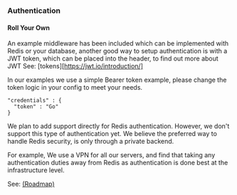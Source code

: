 ### Authentication


#### Roll Your Own
An example middleware has been included which can be implemented with
Redis or your database, another good way to setup authentication is with
a JWT token, which can be placed into the header, to find out more about
JWT See: [tokens][https://jwt.io/introduction/]

In our examples we use a simple Bearer token example, please change
the token logic in your config to meet your needs.

```
"credentials" : {
  "token" : "Go"
}
```

We plan to add support directly for Redis authentication. However, we don't support
this type of authentication yet. We believe the preferred way to handle Redis security, is
only through a private backend.

For example, We use a VPN for all our servers, and find that taking any authentication duties away from Redis as authentication is done best at the infrastructure level.

See: [(Roadmap)](https://github.com/reduxdj/dr_queue/blob/master/documentation/ROADMAP.md)
